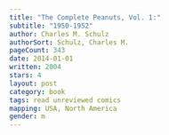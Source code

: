 ```yaml
---
title: "The Complete Peanuts, Vol. 1:"
subtitle: "1950-1952"
author: Charles M. Schulz
authorSort: Schulz, Charles M.
pageCount: 343
date: 2014-01-01
written: 2004
stars: 4
layout: post
category: book
tags: read unreviewed comics
mapping: USA, North America
gender: m
---
```

